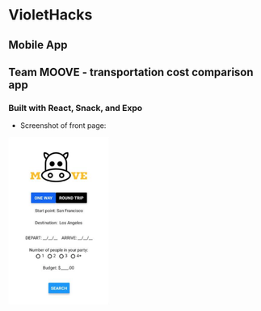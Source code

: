 # VioletHacks

## Mobile App
## Team MOOVE - transportation cost comparison app

### Built with React, Snack, and Expo

* Screenshot of front page:
<img src="/assets/frontpage.png" width="200px" border="black" />
